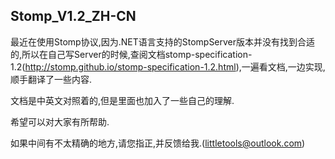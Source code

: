 ## Stomp_V1.2_ZH-CN ##
最近在使用Stomp协议,因为.NET语言支持的StompServer版本并没有找到合适的,所以在自己写Server的时候,查阅文档stomp-specification-1.2(http://stomp.github.io/stomp-specification-1.2.html),一遍看文档,一边实现,顺手翻译了一些内容.

文档是中英文对照着的,但是里面也加入了一些自己的理解.

希望可以对大家有所帮助.

如果中间有不太精确的地方,请您指正,并反馈给我.(littletools@outlook.com)

